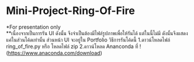 # Mini-Project-Ring-Of-Fire
*For presentation only <br>
**เนื่องจากเป็นการรัน UI ดังนั้น จึงจำเป็นต้องมีไฟล์รูปภาพเพื่อให้รันได้ แต่ในนี้ไม่มี ดังนั้นจึงแสดงแค่ในส่วนโค้ดเท่านั้น ส่วนหน้า UI จะอยู่ใน Portfolio
วิธีการรันโค้ดนี้
1.ดาวน์โหลดไฟล์ ring_of_fire.py หรือ โหลดไฟล์ zip 
2.ดาวน์โหลด Ananconda ที่ !(https://www.anaconda.com/download)

